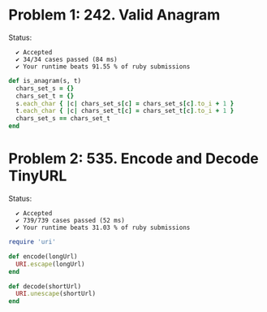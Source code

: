# Problem 1: 242. Valid Anagram
Status:
```
  ✔ Accepted
  ✔ 34/34 cases passed (84 ms)
  ✔ Your runtime beats 91.55 % of ruby submissions
```

```Ruby
def is_anagram(s, t)
  chars_set_s = {}
  chars_set_t = {}
  s.each_char { |c| chars_set_s[c] = chars_set_s[c].to_i + 1 }
  t.each_char { |c| chars_set_t[c] = chars_set_t[c].to_i + 1 }
  chars_set_s == chars_set_t
end
```

# Problem 2: 535. Encode and Decode TinyURL

Status:
```
  ✔ Accepted
  ✔ 739/739 cases passed (52 ms)
  ✔ Your runtime beats 31.03 % of ruby submissions
```

```Ruby
require 'uri'

def encode(longUrl)
  URI.escape(longUrl)
end

def decode(shortUrl)
  URI.unescape(shortUrl)
end
```

